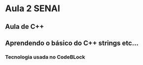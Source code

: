 # Aula 2 SENAI 
<h2>Aula de C++</h2>
<h2>Aprendendo o básico do C++ strings etc...</h2>
<h3>Tecnologia usada no CodeBLock</h3>
